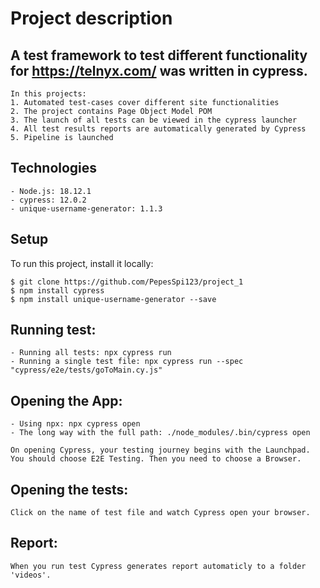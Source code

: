 # Project description
## A test framework to test different functionality for https://telnyx.com/ was written in cypress.
```
In this projects:
1. Automated test-cases cover different site functionalities
2. The project contains Page Object Model POM
3. The launch of all tests can be viewed in the cypress launcher
4. All test results reports are automatically generated by Cypress
5. Pipeline is launched
```
## Technologies
```
- Node.js: 18.12.1
- cypress: 12.0.2
- unique-username-generator: 1.1.3
```

## Setup 
To run this project, install it locally:
```
$ git clone https://github.com/PepesSpi123/project_1
$ npm install cypress
$ npm install unique-username-generator --save
```
## Running test:
```
- Running all tests: npx cypress run
- Running a single test file: npx cypress run --spec "cypress/e2e/tests/goToMain.cy.js"
```
## Opening the App: 
```
- Using npx: npx cypress open
- The long way with the full path: ./node_modules/.bin/cypress open

On opening Cypress, your testing journey begins with the Launchpad. You should choose E2E Testing. Then you need to choose a Browser.
```
## Opening the tests:
```
Click on the name of test file and watch Cypress open your browser.
```
## Report:
```
When you run test Cypress generates report automaticly to a folder 'videos'.
```

